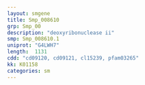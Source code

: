```yaml
---
layout: smgene
title: Smp_008610
grp: Smp_00
description: "deoxyribonuclease ii"
smp: Smp_008610.1
uniprot: "G4LWH7"
length:  1131
cdd: "cd09120, cd09121, cl15239, pfam03265"
kk: K01158
categories: sm
---
```

